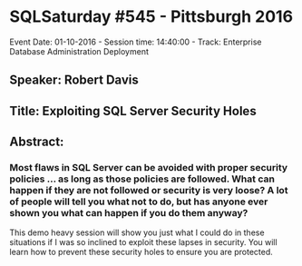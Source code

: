 # SQLSaturday #545 - Pittsburgh 2016
Event Date: 01-10-2016 - Session time: 14:40:00 - Track: Enterprise Database Administration  Deployment
## Speaker: Robert Davis
## Title: Exploiting SQL Server Security Holes
## Abstract:
### Most flaws in SQL Server can be avoided with proper security policies ... as long as those policies are followed. What can happen if they are not followed or security is very loose? A lot of people will tell you what not to do, but has anyone ever shown you what can happen if you do them anyway?

This demo heavy session will show you just what I could do in these situations if I was so inclined to exploit these lapses in security. You will learn how to prevent these security holes to ensure you are protected.
